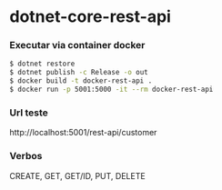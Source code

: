 
# dotnet-core-rest-api


### Executar via container docker

```sh
$ dotnet restore
$ dotnet publish -c Release -o out
$ docker build -t docker-rest-api .
$ docker run -p 5001:5000 -it --rm docker-rest-api
```

### Url teste
http://localhost:5001/rest-api/customer

### Verbos

CREATE, GET, GET/ID, PUT, DELETE